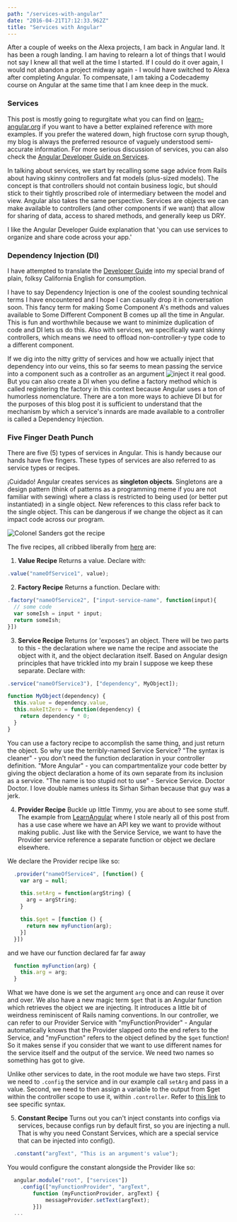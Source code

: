 ```yaml
---
path: "/services-with-angular"
date: "2016-04-21T17:12:33.962Z"
title: "Services with Angular"
---
```


After a couple of weeks on the Alexa projects, I am back in Angular land. It has been a rough landing. I am having to relearn a lot of things that I would not say I knew all that well at the time I started. If I could do it over again, I would not abandon a project midway again - I would have switched to Alexa after completing Angular. To compensate, I am taking a Codecademy course on Angular at the same time that I am knee deep in the muck.

### Services
This post is mostly going to regurgitate what you can find on [learn-angular.org](http://www.learn-angular.org/#!/lessons/the-value-recipe) if you want to have a better explained reference with more examples. If you prefer the watered down, high fructose corn syrup though, my blog is always the preferred resource of vaguely understood semi-accurate information. For more serious discussion of services, you can also check the [Angular Developer Guide on Services](https://docs.angularjs.org/guide/services).

In talking about services, we start by recalling some sage advice from Rails about having skinny controllers and fat models (plus-sized models). The concept is that controllers should not contain business logic, but should stick to their tightly proscribed role of intermediary between the model and view. Angular also takes the same perspective. Services are objects we can make available to controllers (and other components if we want) that allow for sharing of data, access to shared methods, and generally keep us DRY.

I like the Angular Developer Guide explanation that 'you can use services to organize and share code across your app.'

### Dependency Injection (DI)
I have attempted to translate the [Developer Guide](https://docs.angularjs.org/guide/di) into my special brand of plain, folksy California English for consumption.

I have to say Dependency Injection is one of the coolest sounding technical terms I have encountered and I hope I can casually drop it in conversation soon. This fancy term for making Some Component A's methods and values available to Some Different Component B comes up all the time in Angular. This is fun and worthwhile because we want to minimize duplication of code and DI lets us do this. Also with services, we specifically want skinny controllers, which means we need to offload non-controller-y type code to a different component.

If we dig into the nitty gritty of services and how we actually inject that dependency into our veins, this so far seems to mean passing the service into a component such as a controller as an argument ![inject it real good](/images/Trainspotting-1000x562.png). But you can also create a DI when you define a factory method which is called registering the factory in this context because Angular uses a ton of humorless nomenclature. There are a ton more ways to achieve DI but for the purposes of this blog post it is sufficient to understand that the mechanism by which a service's innards are made available to a controller is called a Dependency Injection.

### Five Finger Death Punch
There are five (5) types of services in Angular. This is handy because our hands have five fingers. These types of services are also referred to as service types or recipes.

¡Cuidado! Angular creates services as **singleton objects**. Singletons are a design pattern (think of patterns as a programming meme if you are not familiar with sewing) where a class is restricted to being used (or better put instantiated) in a single object. New references to this class refer back to the single object. This can be dangerous if we change the object as it can impact code across our program.

![Colonel Sanders got the recipe](/images/colonel-sanders.jpg)

The five recipes, all cribbed liberally from [here](http://learn-angular.org/#!/lessons/the-value-recipe) are:

1) **Value Recipe**  Returns a value. Declare with:

 ```javascript
 .value("nameOfService1", value);
 ```

2) **Factory Recipe** Returns a function. Declare with:

  ```javascript
  .factory("nameOfService2", ["input-service-name", function(input){
    // some code
    var someIsh = input * input;
    return someIsh;
  }])
  ```

3) **Service Recipe** Returns (or 'exposes') an object. There will be two parts to this - the declaration where we name the recipe and associate the object with it, and the object declaration itself. Based on Angular design principles that have trickled into my brain I suppose we keep these separate. Declare with:

  ```javascript
  .service("nameOfService3"), ["dependency", MyObject]);
  ```

  ```javascript
  function MyObject(dependency) {
    this.value = dependency.value,
    this.makeItZero = function(dependency) {
      return dependency * 0;
    }
  }
  ```

You can use a factory recipe to accomplish the same thing, and just return the object. So why use the terribly-named Service Service? "The syntax is cleaner" - you don't need the function declaration in your controller definition. "More Angular" - you can compartmentalize your code better by giving the object declaration a home of its own separate from its inclusion as a service. "The name is too stupid not to use" - Service Service. Doctor Doctor. I love double names unless its Sirhan Sirhan because that guy was a jerk.

4) **Provider Recipe** Buckle up little Timmy, you are about to see some stuff. The example from [LearnAngular](http://www.learn-angular.org/#!/lessons/the-provider-recipe) where I stole nearly all of this post from has a use case where we have an API key we want to provide without making public. Just like with the Service Service, we want to have the Provider service reference a separate function or object we declare elsewhere.

We declare the Provider recipe like so:

```javascript
  .provider("nameOfService4", [function() {
    var arg = null;

    this.setArg = function(argString) {
      arg = argString;
    }

    this.$get = [function () {
      return new myFunction(arg);
    }]
  }])
```

and we have our function declared far far away

```javascript
  function myFunction(arg) {
    this.arg = arg;
  }
```

What we have done is we set the argument `arg` once and can reuse it over and over. We also have a new magic term `$get` that is an Angular function which retrieves the object we are injecting. It introduces a little bit of weirdness reminiscent of Rails naming conventions. In our controller, we can refer to our Provider Service with "myFunctionProvider" - Angular automatically knows that the Provider slapped onto the end refers to the Service, and "myFunction" refers to the object defined by the `$get` function! So it makes sense if you consider that we want to use different names for the service itself and the output of the service. We need two names so something has got to give.

Unlike other services to date, in the root module we have two steps. First we need to `.config` the service and in our example call `setArg` and pass in a value. Second, we need to then assign a variable to the output from $get within the controller scope to use it, within `.controller`. Refer to [this link](http://www.learn-angular.org/#!/lessons/the-provider-recipe) to see specific syntax.

5) **Constant Recipe** Turns out you can't inject constants into configs via services, because configs run by default first, so you are injecting a null. That is why you need Constant Services, which are a special service that can be injected into config().

```javascript
  .constant("argText", "This is an argument's value");
```

You would configure the constant alongside the Provider like so:

```javascript
  angular.module("root", ["services"])
  	.config(["myFunctionProvider", "argText",
  		function (myFunctionProvider, argText) {
  			messageProvider.setText(argText);
  		}])
  ...
```
